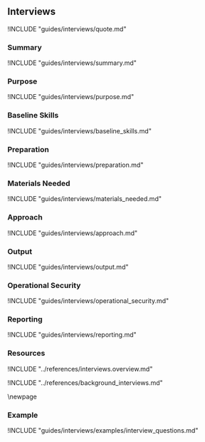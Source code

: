 ## Interviews

!INCLUDE "guides/interviews/quote.md"

### Summary

!INCLUDE "guides/interviews/summary.md"

### Purpose

!INCLUDE "guides/interviews/purpose.md"

### Baseline Skills

!INCLUDE "guides/interviews/baseline_skills.md"

### Preparation

!INCLUDE "guides/interviews/preparation.md"

### Materials Needed

!INCLUDE "guides/interviews/materials_needed.md"

### Approach

!INCLUDE "guides/interviews/approach.md"

### Output

!INCLUDE "guides/interviews/output.md"

### Operational Security

!INCLUDE "guides/interviews/operational_security.md"

### Reporting

!INCLUDE "guides/interviews/reporting.md"

### Resources
<div class="greybox">
!INCLUDE "../references/interviews.overview.md"

!INCLUDE "../references/background_interviews.md"
</div>

\newpage

### Example
!INCLUDE "guides/interviews/examples/interview_questions.md"
